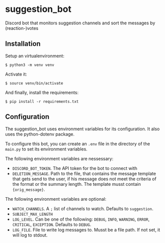 # suggestion_bot

Discord bot that monitors suggestion channels and sort the messages by (reaction-)votes 

## Installation

Setup an virtualenvironment:

```
$ python3 -m venv venv
```

Activate it:

```
$ source venv/bin/activate
```

And finally, install the requirements:

```
$ pip install -r requirements.txt
```

## Configuration

The suggestion_bot uses environment variables for its configuration. It also
uses the python-dotenv package.

To configure this bot, you can create an `.env` file in the directory of the
`main.py` to set its environment variables.

The following environment variables are nessessary:

* `DISCORD_BOT_TOKEN`. The API token for the bot to connect with
* `DELETION_MESSAGE`. Path to the file, that contains the message template that
  gets send to the user, if his message does not meet the criteria of the format
  or the summary length. The template musst contain `{orig_message}`. 

The following environment variables are optional:

* `WATCH_CHANNELS`. A `;` list of channels to watch. Defaults to `suggestion`.
* `SUBJECT_MAX_LENGTH`
* `LOG_LEVEL`. Can be one of the following: `DEBUG`, `INFO`, `WARNING`, `ERROR`, `CRITICAL`, `EXCEPTION`. Defaults to `DEBUG`.
* `LOG_FILE`. File to write log messages to. Musst be a file path. If not set, it will log to stdout.
